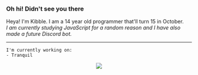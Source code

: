 ### Oh hi! Didn't see you there

Heya! I'm Kibble. I am a 14 year old programmer that'll turn 15 in October. \
*I am currently studying JavaScript for a random reason and I have also made a future Discord bot.*

---

```
I'm currently working on:
- Tranquil
```

<div align="center">
  <!-- —  Эрик Демидов -->
  <img align="center" src="https://github-readme-stats.vercel.app/api/top-langs/?username=ivnsrrn&hide=shell&title_color=ffffff&text_color=FFFFFF&icon_color=2bbc8a&bg_color=1d1f21" />
</div>
